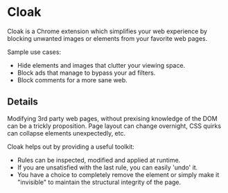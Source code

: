# Cloak

Cloak is a Chrome extension which simplifies your web experience by blocking unwanted images or elements from your favorite web pages.

Sample use cases:
* Hide elements and images that clutter your viewing space.
* Block ads that manage to bypass your ad filters.
* Block comments for a more sane web.

## Details

Modifying 3rd party web pages, without prexising knowledge of the DOM
can be a trickly proposition.  Page layout can change overnight, CSS
quirks can collapse elements unexpectedly, etc.

Cloak helps out by providing a useful toolkit:
* Rules can be inspected, modified and applied at runtime.
* If you are unsatisfied with the last rule, you can easily 'undo' it.
* You have a choice to completely remove the element or simply make it "invisible" to maintain the structural integrity of the page.


